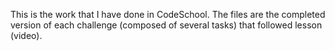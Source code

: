 This is the work that I have done in CodeSchool. 
The files are the completed version of each challenge (composed of several tasks) that followed lesson (video).
